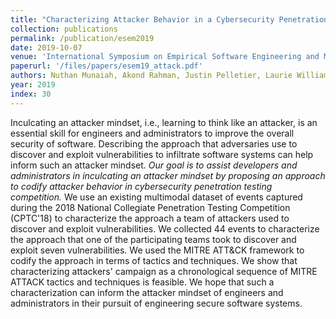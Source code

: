 ```yaml
---
title: "Characterizing Attacker Behavior in a Cybersecurity Penetration Testing Competition"
collection: publications
permalink: /publication/esem2019
date: 2019-10-07
venue: 'International Symposium on Empirical Software Engineering and Measurement (ESEM)'
paperurl: '/files/papers/esem19_attack.pdf'
authors: Nuthan Munaiah, Akond Rahman, Justin Pelletier, Laurie Williams, and Andrew Meneely
year: 2019
index: 30
--- 
```

Inculcating an attacker mindset, i.e., learning to think like an attacker, is an essential skill for engineers and administrators to improve the overall security of software. Describing the approach that adversaries use to discover and exploit vulnerabilities to infiltrate software systems can help inform such an attacker mindset. *Our goal is to assist developers and administrators in inculcating an attacker mindset by proposing an approach to codify attacker behavior in cybersecurity penetration testing competition.* We use an existing multimodal dataset of events captured during the 2018 National Collegiate Penetration Testing Competition (CPTC'18) to characterize the approach a team of attackers used to discover and exploit vulnerabilities. We collected 44 events to characterize the approach that one of the participating teams took to discover and exploit seven vulnerabilities. We used the MITRE ATT&CK framework to codify the approach in terms of tactics and techniques. We show that characterizing attackers' campaign as a chronological sequence of MITRE ATTACK tactics and techniques is feasible. We hope that such a characterization can inform the attacker mindset of engineers and administrators in their pursuit of engineering secure software systems.